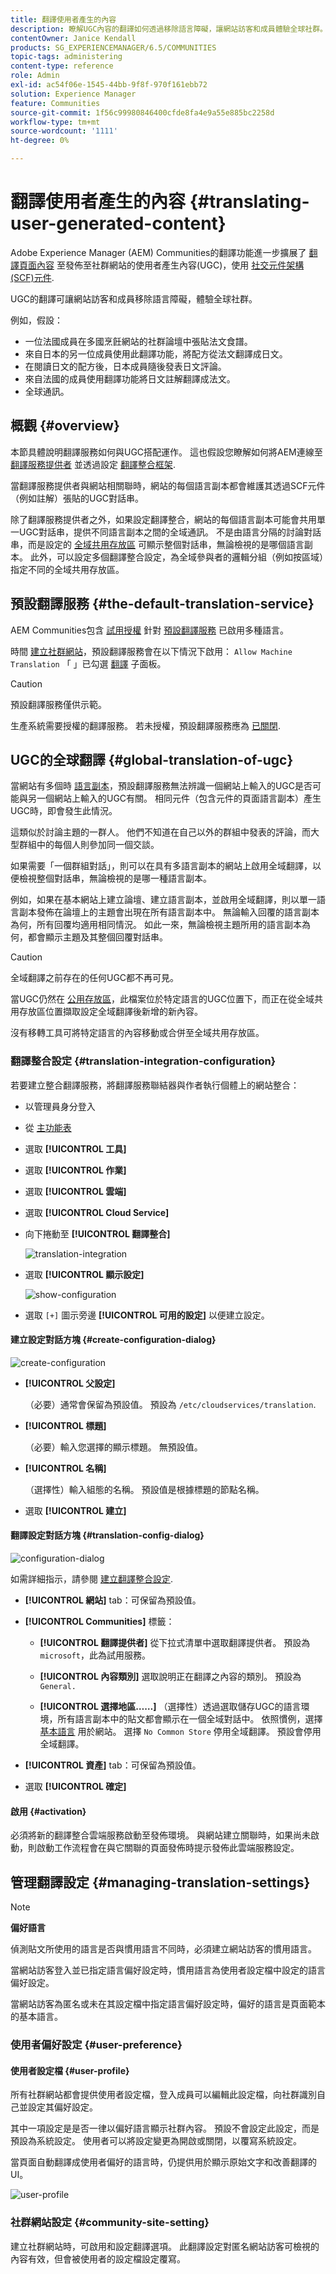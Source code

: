 ```yaml
---
title: 翻譯使用者產生的內容
description: 瞭解UGC內容的翻譯如何透過移除語言障礙，讓網站訪客和成員體驗全球社群。
contentOwner: Janice Kendall
products: SG_EXPERIENCEMANAGER/6.5/COMMUNITIES
topic-tags: administering
content-type: reference
role: Admin
exl-id: ac54f06e-1545-44bb-9f8f-970f161ebb72
solution: Experience Manager
feature: Communities
source-git-commit: 1f56c99980846400cfde8fa4e9a55e885bc2258d
workflow-type: tm+mt
source-wordcount: '1111'
ht-degree: 0%

---
```


# 翻譯使用者產生的內容 {#translating-user-generated-content}

Adobe Experience Manager (AEM) Communities的翻譯功能進一步擴展了 [翻譯頁面內容](../../help/sites-administering/translation.md) 至發佈至社群網站的使用者產生內容(UGC)，使用 [社交元件架構(SCF)元件](scf.md).

UGC的翻譯可讓網站訪客和成員移除語言障礙，體驗全球社群。

例如，假設：

* 一位法國成員在多國烹飪網站的社群論壇中張貼法文食譜。
* 來自日本的另一位成員使用此翻譯功能，將配方從法文翻譯成日文。
* 在閱讀日文的配方後，日本成員隨後發表日文評論。
* 來自法國的成員使用翻譯功能將日文註解翻譯成法文。
* 全球通訊。

## 概觀 {#overview}

本節具體說明翻譯服務如何與UGC搭配運作。 這也假設您瞭解如何將AEM連線至 [翻譯服務提供者](../../help/sites-administering/translation.md#connectingtoatranslationserviceprovider) 並透過設定 [翻譯整合框架](../../help/sites-administering/tc-tic.md).

當翻譯服務提供者與網站相關聯時，網站的每個語言副本都會維護其透過SCF元件（例如註解）張貼的UGC對話串。

除了翻譯服務提供者之外，如果設定翻譯整合，網站的每個語言副本可能會共用單一UGC對話串，提供不同語言副本之間的全域通訊。 不是由語言分隔的討論對話串，而是設定的 [全域共用存放區](#global-translation-of-ugc) 可顯示整個對話串，無論檢視的是哪個語言副本。 此外，可以設定多個翻譯整合設定，為全域參與者的邏輯分組（例如按區域）指定不同的全域共用存放區。

## 預設翻譯服務 {#the-default-translation-service}

AEM Communities包含 [試用授權](../../help/sites-administering/tc-msconf.md#microsoft-translator-trial-license) 針對 [預設翻譯服務](../../help/sites-administering/tc-msconf.md) 已啟用多種語言。

時間 [建立社群網站](sites-console.md)，預設翻譯服務會在以下情況下啟用： `Allow Machine Translation` 「 」已勾選 [翻譯](sites-console.md#translation) 子面板。

>[!CAUTION]
>
>預設翻譯服務僅供示範。
>
>生產系統需要授權的翻譯服務。 若未授權，預設翻譯服務應為 [已關閉](../../help/sites-administering/tc-msconf.md#microsoft-translator-trial-license-geometrixx-outdoors).

## UGC的全球翻譯 {#global-translation-of-ugc}

當網站有多個時 [語言副本](../../help/sites-administering/tc-prep.md)，預設翻譯服務無法辨識一個網站上輸入的UGC是否可能與另一個網站上輸入的UGC有關。 相同元件（包含元件的頁面語言副本）產生UGC時，即會發生此情況。

這類似於討論主題的一群人。 他們不知道在自己以外的群組中發表的評論，而大型群組中的每個人則參加同一個交談。

如果需要「一個群組對話」，則可以在具有多語言副本的網站上啟用全域翻譯，以便檢視整個對話串，無論檢視的是哪一種語言副本。

例如，如果在基本網站上建立論壇、建立語言副本，並啟用全域翻譯，則以單一語言副本發佈在論壇上的主題會出現在所有語言副本中。 無論輸入回覆的語言副本為何，所有回覆均適用相同情況。 如此一來，無論檢視主題所用的語言副本為何，都會顯示主題及其整個回覆對話串。

>[!CAUTION]
>
>全域翻譯之前存在的任何UGC都不再可見。
>
>當UGC仍然在 [公用存放區](working-with-srp.md)，此檔案位於特定語言的UGC位置下，而正在從全域共用存放區位置擷取設定全域翻譯後新增的新內容。
>
>沒有移轉工具可將特定語言的內容移動或合併至全域共用存放區。

### 翻譯整合設定 {#translation-integration-configuration}

若要建立整合翻譯服務，將翻譯服務聯結器與作者執行個體上的網站整合：

* 以管理員身分登入
* 從 [主功能表](http://localhost:4502/)
* 選取 **[!UICONTROL 工具]**
* 選取 **[!UICONTROL 作業]**
* 選取 **[!UICONTROL 雲端]**
* 選取 **[!UICONTROL Cloud Service]**
* 向下捲動至 **[!UICONTROL 翻譯整合]**

  ![translation-integration](assets/translation-integration.png)

* 選取 **[!UICONTROL 顯示設定]**

  ![show-configuration](assets/translation-integration1.png)

* 選取 `[+]` 圖示旁邊 **[!UICONTROL 可用的設定]** 以便建立設定。

#### 建立設定對話方塊 {#create-configuration-dialog}

![create-configuration](assets/translation-integration2.png)

* **[!UICONTROL 父設定]**

  （必要）通常會保留為預設值。 預設為 `/etc/cloudservices/translation`.

* **[!UICONTROL 標題]**

  （必要）輸入您選擇的顯示標題。 無預設值。

* **[!UICONTROL 名稱]**

  （選擇性）輸入組態的名稱。 預設值是根據標題的節點名稱。

* 選取 **[!UICONTROL 建立]**

#### 翻譯設定對話方塊 {#translation-config-dialog}

![configuration-dialog](assets/translation-integration3.png)

如需詳細指示，請參閱 [建立翻譯整合設定](../../help/sites-administering/tc-tic.md#creating-a-translation-integration-configuration).

* **[!UICONTROL 網站]** tab：可保留為預設值。

* **[!UICONTROL Communities]** 標籤：
   * **[!UICONTROL 翻譯提供者]**
從下拉式清單中選取翻譯提供者。 預設為 `microsoft`，此為試用服務。

   * **[!UICONTROL 內容類別]**
選取說明正在翻譯之內容的類別。 預設為 `General.`

   * **[!UICONTROL 選擇地區……]**
（選擇性）透過選取儲存UGC的語言環境，所有語言副本中的貼文都會顯示在一個全域對話中。 依照慣例，選擇 [基本語言](sites-console.md#translation) 用於網站。 選擇 `No Common Store` 停用全域翻譯。 預設會停用全域翻譯。

* **[!UICONTROL 資產]** tab：可保留為預設值。
* 選取 **[!UICONTROL 確定]**

#### 啟用 {#activation}

必須將新的翻譯整合雲端服務啟動至發佈環境。 與網站建立關聯時，如果尚未啟動，則啟動工作流程會在與它關聯的頁面發佈時提示發佈此雲端服務設定。

## 管理翻譯設定 {#managing-translation-settings}

>[!NOTE]
>
>**偏好語言**
>
>偵測貼文所使用的語言是否與慣用語言不同時，必須建立網站訪客的慣用語言。
>
>當網站訪客登入並已指定語言偏好設定時，慣用語言為使用者設定檔中設定的語言偏好設定。
>
>當網站訪客為匿名或未在其設定檔中指定語言偏好設定時，偏好的語言是頁面範本的基本語言。

### 使用者偏好設定 {#user-preference}

#### 使用者設定檔 {#user-profile}

所有社群網站都會提供使用者設定檔，登入成員可以編輯此設定檔，向社群識別自己並設定其偏好設定。

其中一項設定是是否一律以偏好語言顯示社群內容。 預設不會設定此設定，而是預設為系統設定。 使用者可以將設定變更為開啟或關閉，以覆寫系統設定。

當頁面自動翻譯成使用者偏好的語言時，仍提供用於顯示原始文字和改善翻譯的UI。

![user-profile](assets/translation-integration4.png)

### 社群網站設定 {#community-site-setting}

建立社群網站時，可啟用和設定翻譯選項。 此翻譯設定對匿名網站訪客可檢視的內容有效，但會被使用者的設定檔設定覆寫。

